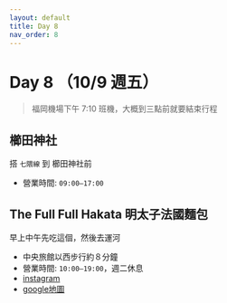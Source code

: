 ```yaml
---
layout: default
title: Day 8
nav_order: 8
---
```


Day 8 （10/9 週五）
========
> 福岡機場下午 7:10 班機，大概到三點前就要結束行程

## 櫛田神社
搭 `七隈線` 到 櫛田神社前
* 營業時間: `09:00–17:00`

## The Full Full Hakata 明太子法國麵包
早上中午先吃這個，然後去運河
* 中央旅館以西步行約８分鐘
* 營業時間: `10:00–19:00`，週二休息
* [instagram](https://www.instagram.com/reel/DKo3uwJRf30/?igsh=MWowbzR2c252MmZxeQ%3D%3D)
* [google地圖](https://maps.app.goo.gl/7pNWPTVdfkWvT25L8)